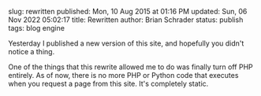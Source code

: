 slug: rewritten
published: Mon, 10 Aug 2015 at 01:16 PM
updated: Sun, 06 Nov 2022 05:02:17 
title: Rewritten
author: Brian Schrader
status: publish
tags: blog engine

Yesterday I published a new version of this site, and hopefully you didn't notice a thing.

One of the things that this rewrite allowed me to do was finally turn off PHP entirely. As of now, there is no more PHP or Python code that executes when you request a page from this site. It's completely static.

